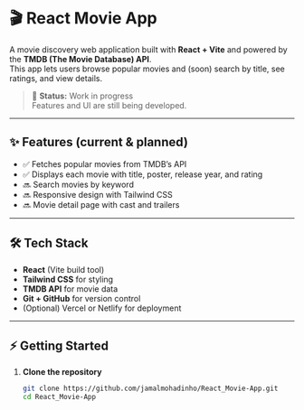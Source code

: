 # 🎬 React Movie App

A movie discovery web application built with **React + Vite** and powered by the **TMDB (The Movie Database) API**.  
This app lets users browse popular movies and (soon) search by title, see ratings, and view details.

> 🚧 **Status:** Work in progress  
> Features and UI are still being developed.

---

## ✨ Features (current & planned)

- ✅ Fetches popular movies from TMDB’s API  
- ✅ Displays each movie with title, poster, release year, and rating  
- 🔜 Search movies by keyword  
- 🔜 Responsive design with Tailwind CSS  
- 🔜 Movie detail page with cast and trailers

---

## 🛠️ Tech Stack

- **React** (Vite build tool)
- **Tailwind CSS** for styling
- **TMDB API** for movie data
- **Git + GitHub** for version control
- (Optional) Vercel or Netlify for deployment

---

## ⚡ Getting Started

1. **Clone the repository**
   ```bash
   git clone https://github.com/jamalmohadinho/React_Movie-App.git
   cd React_Movie-App
